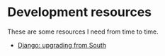 Development resources
=====================

These are some resources I need from time to time.

- [Django: upgrading from South](https://docs.djangoproject.com/en/1.8/topics/migrations/#upgrading-from-south)
